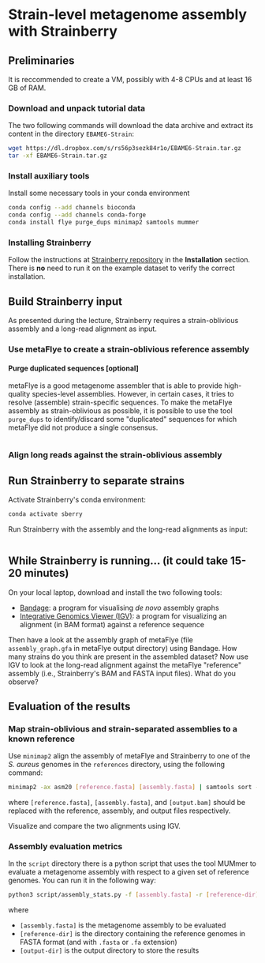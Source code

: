 # Strain-level metagenome assembly with Strainberry

## Preliminaries

It is reccommended to create a VM, possibly with 4-8 CPUs and at least 16 GB of RAM.

### Download and unpack tutorial data

The two following commands will download the data archive and extract its content in the directory `EBAME6-Strain`:
```bash
wget https://dl.dropbox.com/s/rs56p3sezk84r1o/EBAME6-Strain.tar.gz
tar -xf EBAME6-Strain.tar.gz
```

### Install auxiliary tools

Install some necessary tools in your conda environment
```bash
conda config --add channels bioconda
conda config --add channels conda-forge
conda install flye purge_dups minimap2 samtools mummer
```

### Installing Strainberry

Follow the instructions at [Strainberry repository](https://github.com/rvicedomini/strainberry#installation) in the **Installation** section.
There is **no** need to run it on the example dataset to verify the correct installation.


## Build Strainberry input

As presented during the lecture, Strainberry requires a strain-oblivious assembly and a long-read alignment as input.

### Use metaFlye to create a strain-oblivious reference assembly

#### Purge duplicated sequences [optional]

metaFlye is a good metagenome assembler that is able to provide high-quality species-level assemblies.
However, in certain cases, it tries to resolve (assemble) strain-specific sequences.
To make the metaFlye assembly as strain-oblivious as possible, 
it is possible to use the tool `purge_dups` to identify/discard some "duplicated" sequences for which metaFlye did not produce a single consensus.

```bash

```


### Align long reads against the strain-oblivious assembly


## Run Strainberry to separate strains

Activate Strainberry's conda environment:
```bash
conda activate sberry
```
Run Strainberry with the assembly and the long-read alignments as input:
```bash
```

## While Strainberry is running... (it could take 15-20 minutes)

On your local laptop, download and install the two following tools:
- [Bandage](https://rrwick.github.io/Bandage/): a program for visualising _de novo_ assembly graphs
- [Integrative Genomics Viewer (IGV)](https://software.broadinstitute.org/software/igv/download): a program for visualizing an alignment (in BAM format) against a reference sequence

Then have a look at the assembly graph of metaFlye (file `assembly_graph.gfa` in metaFlye output directory) using Bandage.
How many strains do you think are present in the assembled dataset?
Now use IGV to look at the long-read alignment against the metaFlye "reference" assembly (i.e., Strainberry's BAM and FASTA input files).
What do you observe?


## Evaluation of the results

### Map strain-oblivious and strain-separated assemblies to a known reference

Use `minimap2` align the assembly of metaFlye and Strainberry to one of the _S. aureus_ genomes in the `references` directory, using the following command:
```bash
minimap2 -ax asm20 [reference.fasta] [assembly.fasta] | samtools sort -o [output.bam] -
```
where `[reference.fasta]`, `[assembly.fasta]`, and `[output.bam]` should be replaced with the reference, assembly, and output files respectively.

Visualize and compare the two alignments using IGV.

### Assembly evaluation metrics

In the `script` directory there is a python script that uses the tool MUMmer to evaluate a metagenome assembly with respect to a given set of reference genomes.
You can run it in the following way:
```bash
python3 script/assembly_stats.py -f [assembly.fasta] -r [reference-dir] -o [output-dir]
```
where
- `[assembly.fasta]` is the metagenome assembly to be evaluated
- `[reference-dir]` is the directory containing the reference genomes in FASTA format (and with `.fasta` or `.fa` extension)
- `[output-dir]` is the output directory to store the results

